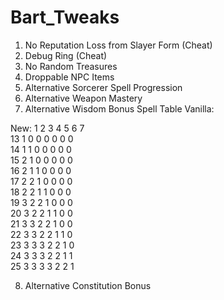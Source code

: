 # Bart_Tweaks
1. No Reputation Loss from Slayer Form (Cheat)
2. Debug Ring (Cheat)
3. No Random Treasures
4. Droppable NPC Items
5. Alternative Sorcerer Spell Progression
6. Alternative Weapon Mastery
7. Alternative Wisdom Bonus Spell Table
Vanilla:

New:
           1          2          3          4          5          6          7          
13         1          0          0          0          0          0          0          
14         1          1          0          0          0          0          0          
15         2          1          0          0          0          0          0          
16         2          1          1          0          0          0          0          
17         2          2          1          0          0          0          0          
18         2          2          1          1          0          0          0          
19         3          2          2          1          0          0          0          
20         3          2          2          1          1          0          0          
21         3          3          2          2          1          0          0          
22         3          3          2          2          1          1          0          
23         3          3          3          2          2          1          0          
24         3          3          3          2          2          1          1          
25         3          3          3          3          2          2          1          

8. Alternative Constitution Bonus
